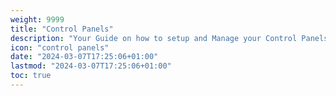 ```yaml
---
weight: 9999
title: "Control Panels"
description: "Your Guide on how to setup and Manage your Control Panels"
icon: "control panels"
date: "2024-03-07T17:25:06+01:00"
lastmod: "2024-03-07T17:25:06+01:00"
toc: true
---
```

